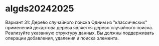 # algds20242025

Вариант 31: Дерево случайного поиска
Одним из "классических" применений декартова дерева является дерево случайного поиска. Реализуйте
указанную структуру данных. Вы должны поддерживать операции добавления, удаления и поиска
элемента.
